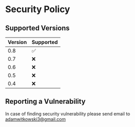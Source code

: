# Security Policy

## Supported Versions


| Version | Supported          |
|---------|--------------------|
| 0.8     | ✅ |
| 0.7     | ❌ |
| 0.6     | ❌ |
| 0.5     | ❌ |
| 0.4     | ❌ |

## Reporting a Vulnerability

In case of finding security vulnerability please send email to adamwitkowski3@gmail.com
